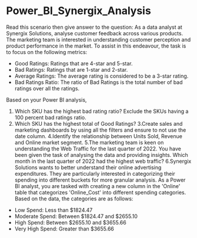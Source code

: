 # Power_BI_Synergix_Analysis

Read this scenario then give answer to the question:
As a data analyst at Synergix Solutions, analyse customer feedback across various products. The marketing team is interested in understanding customer perception and product performance in the market. To assist in this endeavour, the task is to focus on the following
metrics:

- Good Ratings: Ratings that are 4-star and 5-star.
- Bad Ratings: Ratings that are 1-star and 2-star.
- Average Ratings: The average rating is considered to be a 3-star rating.
- Bad Ratings Ratio: The ratio of Bad Ratings is the total number of bad ratings over all the ratings.

Based on your Power BI analysis,
1. Which SKU has the highest bad rating ratio? Exclude the SKUs having a 100 percent bad ratings ratio.
2. Which SKU has the highest total of Good Ratings?
3.Create sales and marketing dashboards by using all the filters and ensure to not use the date column.
4.Identify the relationship between Units Sold, Revenue and Online market segment.
5.The marketing team is keen on understanding the Web Traffic for the last quarter of 2022. You have been given the task of analysing the data and providing insights. Which month in the last quarter of 2022 had the highest web traffic?
6.Synergix Solutions wants to better understand their online advertising expenditures. They are particularly interested in categorizing their spending into different buckets for more granular analysis. As a Power BI analyst, you are tasked with creating a new column in the 'Online' table that categorizes 'Online_Cost' into different spending categories.
Based on the data, the categories are as follows:
- Low Spend: Less than $1824.47
- Moderate Spend: Between $1824.47 and $2655.10
- High Spend: Between $2655.10 and $3655.66
- Very High Spend: Greater than $3655.66
